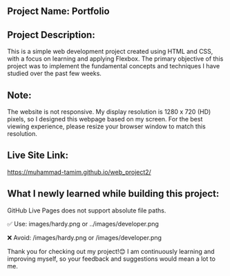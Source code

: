 ## Project Name: Portfolio
## Project Description:
This is a simple web development project created using HTML and CSS, with a focus on learning and applying Flexbox. The primary objective of this project was to implement the fundamental concepts and techniques I have studied over the past few weeks.

## Note:
The website is not responsive. My display resolution is 1280 x 720 (HD) pixels, so I designed this webpage based on my screen. For the best viewing experience, please resize your browser window to match this resolution.

## Live Site Link:
https://muhammad-tamim.github.io/web_project2/

## What I newly learned while building this project:
GitHub Live Pages does not support absolute file paths.

✅ Use: images/hardy.png or ../images/developer.png

❌ Avoid: /images/hardy.png or /images/developer.png


Thank you for checking out my project!😊 I am continuously learning and improving myself, so your feedback and suggestions would mean a lot to me.
